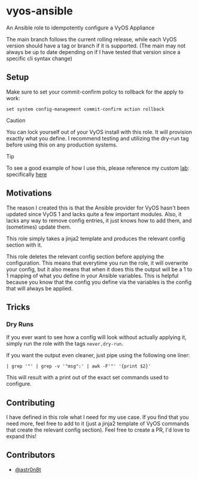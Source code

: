 # vyos-ansible

An Ansible role to idempotently configure a VyOS Appliance

The main branch follows the current rolling release, while each VyOS version should have a tag or branch if it is supported.  (The main may not always be up to date depending on if I have tested that version since a specific cli syntax change)

## Setup

Make sure to set your commit-confirm policy to rollback for the apply to work:
```
set system config-management commit-confirm action rollback
```


> [!CAUTION]
> You can lock yourself out of your VyOS install with this role.  It will provision exactly what you define.  I recommend testing and utilizing the dry-run tag before using this on any production systems.

> [!TIP]
> To see a good example of how I use this, please reference my custom [lab](https://github.com/lab-astr0rack-net/core): specifically [here](https://github.com/lab-astr0rack-net/core/blob/main/ansible/host_vars/vyos.yml)

## Motivations

The reason I created this is that the Ansible provider for VyOS hasn't been updated since VyOS 1 and lacks quite a few important modules.  Also, it lacks any way to remove config entries, it just knows how to add them, and (sometimes) update them.

This role simply takes a jinja2 template and produces the relevant config section with it.

This role deletes the relevant config section before applying the configuration.  This means that everytime you run the role, it will overwrite your config, but it also means that when it does this the output will be a 1 to 1 mapping of what you define in your Ansible variables.  This is helpful because you know that the config you define via the variables is the config that will always be applied.

## Tricks

### Dry Runs

If you ever want to see how a config will look without actually applying it, simply run the role with the tags `never,dry-run`.

If you want the output even cleaner, just pipe using the following one liner:

```
| grep '"' | grep -v '"msg":' | awk -F'"' '{print $2}'
```

This will result with a print out of the exact set commands used to configure.

## Contributing

I have defined in this role what I need for my use case. If you find that you need more, feel free to add to it (just a jinja2 template of VyOS commands that create the relevant config section).  Feel free to create a PR, I'd love to expand this!

## Contributors

- [@astr0n8t](https://github.com/astr0n8t)

